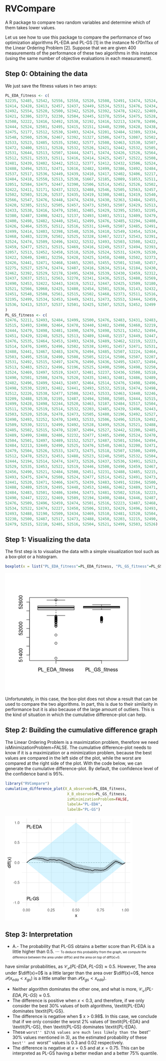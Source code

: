 
# RVCompare
A R package to compare two random variables and determine which of them takes lower values.

Let us see how to use this package to compare the performance of two optimization algorithms PL-EDA and PL-GS [1] in the instance N-t70n11xx of the Linear Ordering Problem [2]. 
Suppose that we are given 400 measurements of the performance of these two algorithms in this instance (using the same number of objective evaluations in each measurament).


## Step 0: Obtaining the data
We just save the fitness values in two arrays:

```R
PL_EDA_fitness <- c(
52235, 52485, 52542, 52556, 52558, 52520, 52508, 52491, 52474, 52524,
52414, 52428, 52413, 52457, 52437, 52449, 52534, 52531, 52476, 52434,
52492, 52554, 52520, 52500, 52342, 52520, 52392, 52478, 52422, 52469,
52421, 52386, 52373, 52230, 52504, 52445, 52378, 52554, 52475, 52528,
52508, 52222, 52416, 52492, 52538, 52192, 52416, 52213, 52478, 52496,
52444, 52524, 52501, 52495, 52415, 52151, 52440, 52390, 52428, 52438,
52475, 52177, 52512, 52530, 52493, 52424, 52201, 52484, 52389, 52334,
52548, 52560, 52536, 52467, 52392, 51327, 52506, 52473, 52087, 52502,
52533, 52523, 52485, 52535, 52502, 52577, 52508, 52463, 52530, 52507,
52472, 52400, 52511, 52528, 52532, 52526, 52421, 52442, 52532, 52505,
52531, 52644, 52513, 52507, 52444, 52471, 52474, 52426, 52526, 52564,
52512, 52521, 52533, 52511, 52416, 52414, 52425, 52457, 52522, 52508,
52481, 52439, 52402, 52442, 52512, 52377, 52412, 52432, 52506, 52524,
52488, 52494, 52531, 52471, 52616, 52482, 52499, 52386, 52492, 52484,
52537, 52517, 52536, 52449, 52439, 52410, 52417, 52402, 52406, 52217,
52484, 52418, 52550, 52513, 52530, 51667, 52185, 52089, 51853, 52511,
52051, 52584, 52475, 52447, 52390, 52506, 52514, 52452, 52526, 52502,
52422, 52411, 52171, 52437, 52323, 52488, 52546, 52505, 52563, 52457,
52502, 52503, 52126, 52537, 52435, 52419, 52300, 52481, 52419, 52540,
52566, 52547, 52476, 52448, 52474, 52438, 52430, 52363, 52484, 52455,
52420, 52385, 52152, 52505, 52457, 52473, 52503, 52507, 52429, 52513,
52433, 52538, 52416, 52479, 52501, 52485, 52429, 52395, 52503, 52195,
52380, 52487, 52498, 52421, 52137, 52493, 52403, 52511, 52409, 52479,
52400, 52498, 52482, 52440, 52541, 52499, 52476, 52485, 52294, 52408,
52426, 52464, 52535, 52512, 52516, 52531, 52449, 52507, 52485, 52491,
52499, 52414, 52403, 52398, 52548, 52536, 52410, 52549, 52454, 52534,
52468, 52483, 52239, 52502, 52525, 52328, 52467, 52217, 52543, 52391,
52524, 52474, 52509, 52496, 52432, 52532, 52493, 52503, 52508, 52422,
52459, 52477, 52521, 52515, 52469, 52416, 52249, 52537, 52494, 52393,
52057, 52513, 52452, 52458, 52518, 52520, 52524, 52531, 52439, 52530,
52422, 52649, 52481, 52256, 52428, 52425, 52458, 52488, 52502, 52373,
52426, 52441, 52471, 52468, 52465, 52265, 52455, 52501, 52340, 52457,
52275, 52527, 52574, 52474, 52487, 52416, 52634, 52514, 52184, 52430,
52462, 52392, 52529, 52178, 52495, 52438, 52539, 52430, 52459, 52312,
52437, 52637, 52511, 52563, 52270, 52341, 52436, 52515, 52480, 52569,
52490, 52453, 52422, 52443, 52419, 52512, 52447, 52425, 52509, 52180,
52521, 52566, 52060, 52425, 52480, 52454, 52501, 52536, 52143, 52432,
52451, 52548, 52508, 52561, 52515, 52502, 52468, 52373, 52511, 52516,
52195, 52499, 52534, 52453, 52449, 52431, 52473, 52553, 52444, 52459,
52536, 52413, 52537, 52537, 52501, 52425, 52507, 52525, 52452, 52499
)
PL_GS_fitness <- c(
52476, 52211, 52493, 52484, 52499, 52500, 52476, 52483, 52431, 52483,
52515, 52493, 52490, 52464, 52478, 52440, 52482, 52498, 52460, 52219,
52444, 52479, 52498, 52481, 52490, 52470, 52498, 52521, 52452, 52494,
52451, 52429, 52248, 52525, 52513, 52489, 52448, 52157, 52449, 52447,
52476, 52535, 52464, 52453, 52493, 52438, 52489, 52462, 52219, 52223,
52514, 52476, 52495, 52496, 52502, 52538, 52491, 52457, 52471, 52531,
52488, 52441, 52467, 52483, 52476, 52494, 52485, 52507, 52224, 52464,
52503, 52495, 52518, 52490, 52508, 52505, 52214, 52506, 52507, 52207,
52531, 52492, 52515, 52497, 52476, 52490, 52436, 52495, 52437, 52494,
52513, 52483, 52522, 52496, 52196, 52525, 52490, 52506, 52498, 52250,
52524, 52469, 52497, 52519, 52437, 52481, 52237, 52436, 52508, 52518,
52490, 52501, 52508, 52476, 52520, 52435, 52463, 52481, 52486, 52489,
52482, 52496, 52499, 52443, 52497, 52464, 52514, 52476, 52498, 52496,
52498, 52530, 52203, 52482, 52441, 52493, 52532, 52518, 52474, 52498,
52512, 52226, 52538, 52477, 52508, 52243, 52533, 52463, 52440, 52246,
52209, 52488, 52530, 52195, 52487, 52494, 52508, 52505, 52444, 52515,
52499, 52428, 52498, 52244, 52520, 52463, 52187, 52484, 52517, 52504,
52511, 52530, 52519, 52514, 52532, 52203, 52485, 52439, 52496, 52443,
52503, 52520, 52516, 52478, 52473, 52505, 52480, 52196, 52492, 52527,
52490, 52493, 52252, 52470, 52493, 52533, 52506, 52496, 52519, 52492,
52509, 52530, 52213, 52499, 52492, 52528, 52499, 52526, 52521, 52488,
52485, 52502, 52515, 52470, 52207, 52494, 52527, 52442, 52200, 52485,
52489, 52499, 52488, 52486, 52232, 52477, 52485, 52490, 52524, 52470,
52504, 52501, 52497, 52489, 52152, 52527, 52487, 52501, 52504, 52494,
52484, 52213, 52449, 52490, 52525, 52476, 52540, 52463, 52200, 52471,
52479, 52504, 52526, 52533, 52473, 52475, 52518, 52507, 52500, 52499,
52512, 52478, 52523, 52453, 52488, 52523, 52240, 52505, 52532, 52504,
52444, 52194, 52514, 52474, 52473, 52526, 52437, 52536, 52491, 52523,
52529, 52535, 52453, 52522, 52519, 52446, 52500, 52490, 52459, 52467,
52456, 52490, 52521, 52484, 52508, 52451, 52231, 52488, 52485, 52215,
52493, 52475, 52474, 52508, 52524, 52477, 52514, 52452, 52491, 52473,
52441, 52520, 52471, 52466, 52475, 52439, 52483, 52491, 52204, 52500,
52488, 52489, 52519, 52495, 52448, 52453, 52466, 52462, 52489, 52471,
52484, 52483, 52501, 52486, 52494, 52473, 52481, 52502, 52516, 52223,
52490, 52447, 52222, 52469, 52509, 52194, 52490, 52484, 52446, 52487,
52476, 52509, 52496, 52459, 52474, 52501, 52516, 52223, 52487, 52468,
52534, 52522, 52474, 52227, 52450, 52506, 52193, 52429, 52496, 52493,
52493, 52488, 52190, 52509, 52434, 52469, 52510, 52481, 52520, 52504,
52230, 52500, 52487, 52517, 52473, 52488, 52450, 52203, 52215, 52490,
52479, 52515, 52210, 52485, 52516, 52504, 52521, 52499, 52503, 52526)
```

## Step 1: Visualizing the data
The first step is to visualize the data with a simple visualization tool such as a box-plot or a histogram.

```R
boxplot(x = list("PL_EDA_fitness"=PL_EDA_fitness, "PL_GS_fitness"=PL_GS_fitness))
```

![box-plot](https://github.com/EtorArza/RVCompare/blob/main/readme_resources/boxplot_example.png?raw=true)


Unfortunately, in this case, the box-plot does not show a result that can be used to compare the two algorithms.
In part, this is due to their similarity in performance but it is also because of the large amount of outliers.
This is the kind of situation in which the cumulative difference-plot can help.


## Step 2: Building the cumulative difference graph

The Linear Ordering Problem is a maximization problem, therefore we need isMinimizationProblem=FALSE.
The cumulative difference-plot needs to know if it is a maximization or a minimization problem, because the best values are compared in the left side of the plot, while the worst are compared at the right side of the plot.
With the code below, we can generate the cumulative difference-plot.
By default, the confidence level of the confidence band is 95%.

```R
library("RVCompare")
cumulative_difference_plot(X_A_observed=PL_EDA_fitness,
                            X_B_observed=PL_GS_fitness,
                            isMinimizationProblem=FALSE,
                            labelA="PL-EDA",
                            labelB="PL-GS")
```

![box-plot](https://github.com/EtorArza/RVCompare/blob/main/readme_resources/cumulative_difference_plot_raw.png?raw=true)


## Step 3: Interpretation

- A.- The probability that PL-GS obtains a better score than PL-EDA is a little higher than 0.5.
⋅⋅⋅ <font size="1">To deduce this probability from the graph, we compute the difference between the area under diff(x) and the area on top of diff(x)=0.</font>



 have similar probabilities, as $\mathcal{C}_\mathcal{P}(\textit{PL-EDA},\textit{PL-GS}) \approx 0.5$. However, The area under $\diff(x)=0$ is a little larger than the area over $\diff(x)=0$, hence $\mathcal{P}(x_{eda} < x_{gs})$ is a little smaller than $\mathcal{P}(x_{gs} < x_{eda})$.	
- Neither algorithm dominates the other one, and what is more, $\mathcal{C}_\mathcal{D}(\textit{PL-EDA},\textit{PL-GS}) \approx 0.5$.
- The difference is positive when $x < 0.3$, and therefore, if we only consider the best $30\%$ values of both algorithms, \textit{PL-EDA} dominates \textit{PL-GS}.
- The difference is negative when $ x > 0.98$. In this case, we conclude that if we only consider the worst $2\%$ values of \textit{PL-EDA} and \textit{PL-GS}, then \textit{PL-GS} dominates \textit{PL-EDA}.
- These ``worst'' $2\%$ values are much less likely than the ``best'' $30\%$ values mentioned in 3), as the estimated probability of these ``best'' and ``worst'' values is $0.3$ and $0.02$ respectively.
- The difference is negative at $x = 0.5$ and at $x = 0.75$. This can be interpreted as PL-GS having a better median and a better $75\%$ quantile.











